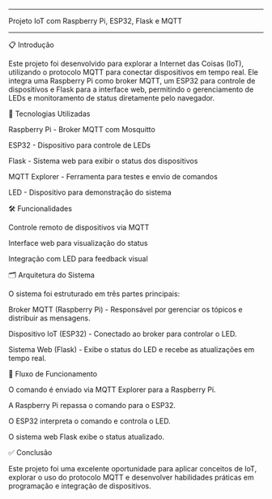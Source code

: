 ------------------------------------------------------------------------------------------------------------------------

Projeto IoT com Raspberry Pi, ESP32, Flask e MQTT

------------------------------------------------------------------------------------------------------------------------


📋 Introdução

Este projeto foi desenvolvido para explorar a Internet das Coisas (IoT), utilizando o protocolo MQTT para conectar dispositivos em tempo real. Ele integra uma Raspberry Pi como broker MQTT, um ESP32 para controle de dispositivos e Flask para a interface web, permitindo o gerenciamento de LEDs e monitoramento de status diretamente pelo navegador.

🚀 Tecnologias Utilizadas

Raspberry Pi - Broker MQTT com Mosquitto

ESP32 - Dispositivo para controle de LEDs

Flask - Sistema web para exibir o status dos dispositivos

MQTT Explorer - Ferramenta para testes e envio de comandos

LED - Dispositivo para demonstração do sistema



🛠️ Funcionalidades

Controle remoto de dispositivos via MQTT

Interface web para visualização do status

Integração com LED para feedback visual



🗂️ Arquitetura do Sistema

O sistema foi estruturado em três partes principais:

Broker MQTT (Raspberry Pi) - Responsável por gerenciar os tópicos e distribuir as mensagens.

Dispositivo IoT (ESP32) - Conectado ao broker para controlar o LED.

Sistema Web (Flask) - Exibe o status do LED e recebe as atualizações em tempo real.



🔄 Fluxo de Funcionamento

O comando é enviado via MQTT Explorer para a Raspberry Pi.

A Raspberry Pi repassa o comando para o ESP32.

O ESP32 interpreta o comando e controla o LED.

O sistema web Flask exibe o status atualizado.



✅ Conclusão

Este projeto foi uma excelente oportunidade para aplicar conceitos de IoT, explorar o uso do protocolo MQTT e desenvolver habilidades práticas em programação e integração de dispositivos.
